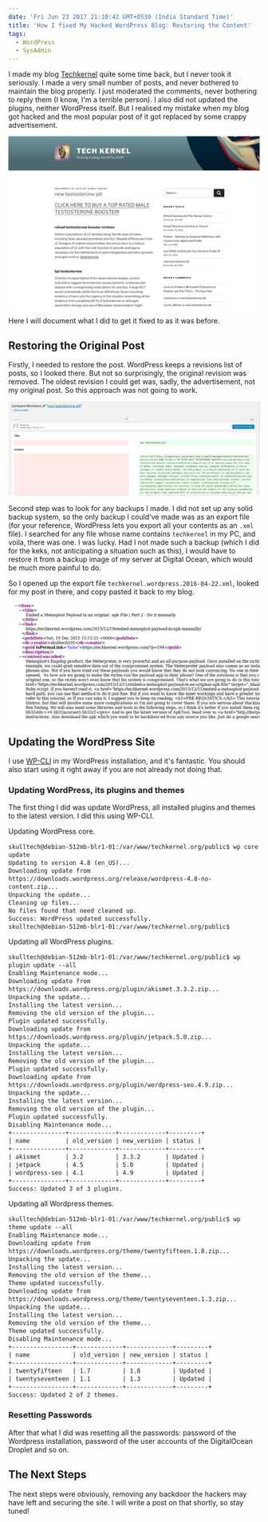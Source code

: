 ```yaml
---
date: 'Fri Jun 23 2017 21:10:42 GMT+0530 (India Standard Time)'
title: 'How I fixed My Hacked WordPress Blog: Restoring the Content'
tags:
  - WordPress
  - SysAdmin
---
```


I made my blog [Techkernel](https://techkernel.org) quite some time back, but I never took it seriously. I made a very small number of posts, and never bothered to maintain the blog properly. I just moderated the comments, never bothering to reply them (I know, I'm a terrible person). I also did not updated the plugins, neither WordPress itself. But I realised my mistake when my blog got hacked and the most popular post of it got replaced by some crappy advertisement.

![hacked-post.png](/images/posts/hacked-post.png)

Here I will document what I did to get it fixed to as it was before.


## Restoring the Original Post

Firstly, I needed to restore the post. WordPress keeps a revisions list of posts, so I looked there. But not so surprisingly, the original revision was removed. The oldest revision I could get was, sadly, the advertisement, not my original post. So this approach was not going to work.

![revisions.png](/images/posts/revisions.png)

Second step was to look for any backups I made. I did not set up any solid backup system, so the only backup I could've made was as an export file (for your reference, WordPress lets you export all your contents as an `.xml` file). I searched for any file whose name contains `techkernel` in my PC, and voila, there was one. I was lucky. Had I not made such a backup (which I did for the keks, not anticipating a situation such as this), I would have to restore it from a backup image of my server at Digital Ocean, which would be much more painful to do.

So I opened up the export file `techkernel.wordpress.2016-04-22.xml`, looked for my post in there, and copy pasted it back to my blog.

![post-xml.png](/images/posts/post-xml.png)


## Updating the WordPress Site

I use [WP-CLI](https://wp-cli.org/) in my WordPress installation, and it's fantastic. You should also start using it right away if you are not already not doing that.


### Updating WordPress, its plugins and themes

The first thing I did was update WordPress, all installed plugins and themes to the latest version. I did this using WP-CLI.

Updating WordPress core.

```console
skulltech@debian-512mb-blr1-01:/var/www/techkernel.org/public$ wp core update
Updating to version 4.8 (en_US)...
Downloading update from https://downloads.wordpress.org/release/wordpress-4.8-no-content.zip...
Unpacking the update...
Cleaning up files...
No files found that need cleaned up.
Success: WordPress updated successfully.
skulltech@debian-512mb-blr1-01:/var/www/techkernel.org/public$
```


Updating all WordPress plugins.

```console
skulltech@debian-512mb-blr1-01:/var/www/techkernel.org/public$ wp plugin update --all
Enabling Maintenance mode...
Downloading update from https://downloads.wordpress.org/plugin/akismet.3.3.2.zip...
Unpacking the update...
Installing the latest version...
Removing the old version of the plugin...
Plugin updated successfully.
Downloading update from https://downloads.wordpress.org/plugin/jetpack.5.0.zip...
Unpacking the update...
Installing the latest version...
Removing the old version of the plugin...
Plugin updated successfully.
Downloading update from https://downloads.wordpress.org/plugin/wordpress-seo.4.9.zip...
Unpacking the update...
Installing the latest version...
Removing the old version of the plugin...
Plugin updated successfully.
Disabling Maintenance mode...
+---------------+-------------+-------------+---------+
| name          | old_version | new_version | status |
+---------------+-------------+-------------+---------+
| akismet       | 3.2         | 3.3.2       | Updated |
| jetpack       | 4.5         | 5.0         | Updated |
| wordpress-seo | 4.1         | 4.9         | Updated |
+---------------+-------------+-------------+---------+
Success: Updated 3 of 3 plugins.
```


Updating all Wordpress themes.

```console
skulltech@debian-512mb-blr1-01:/var/www/techkernel.org/public$ wp theme update --all
Enabling Maintenance mode...
Downloading update from https://downloads.wordpress.org/theme/twentyfifteen.1.8.zip...
Unpacking the update...
Installing the latest version...
Removing the old version of the theme...
Theme updated successfully.
Downloading update from https://downloads.wordpress.org/theme/twentyseventeen.1.3.zip...
Unpacking the update...
Installing the latest version...
Removing the old version of the theme...
Theme updated successfully.
Disabling Maintenance mode...
+-----------------+-------------+-------------+---------+
| name            | old_version | new_version | status |
+-----------------+-------------+-------------+---------+
| twentyfifteen   | 1.7         | 1.8         | Updated |
| twentyseventeen | 1.1         | 1.3         | Updated |
+-----------------+-------------+-------------+---------+
Success: Updated 2 of 2 themes.
``` 
    

### Resetting Passwords

After that what I did was resetting all the passwords: password of the Wordpress installation, password of the user accounts of the DigitalOcean Droplet and so on.


## The Next Steps

The next steps were obviously, removing any backdoor the hackers may have left and securing the site. I will write a post on that shortly, so stay tuned!
